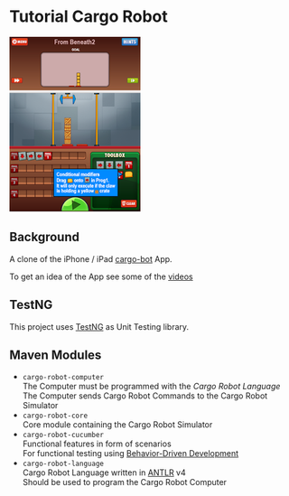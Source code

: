 # Tutorial Cargo Robot

<img  src="https://github.com/dojo-java-programming/cargo-robot/blob/master/src/documentation/image/cargo-bot-level-easy-00.png" />


## Background

A clone of the iPhone / iPad [cargo-bot](https://www.google.nl/search?q=cargo+bot&tbm=isch&tbo=u&source=univ&sa=X&ved=0ahUKEwjYwYWsg8PJAhVFgA8KHUvzD6QQsAQINg&biw=1342&bih=985) App.

To get an idea of the App see some of the [videos](https://www.google.nl/search?q=cargo+bot&biw=1342&bih=985&tbm=vid&source=lnms&sa=X&ved=0ahUKEwjVy-ytg8PJAhUGRQ8KHRLaAyYQ_AUICCgC&dpr=1)


## TestNG

This project uses [TestNG](http://testng.org) as Unit Testing library.


## Maven Modules

- `cargo-robot-computer`  
  The Computer must be programmed with the *Cargo Robot Language*  
  The Computer sends Cargo Robot Commands to the Cargo Robot Simulator
- `cargo-robot-core`  
  Core module containing the Cargo Robot Simulator
- `cargo-robot-cucumber`  
  Functional features in form of scenarios  
  For functional testing using [Behavior-Driven Development](https://en.wikipedia.org/wiki/Behavior-driven_development)
- `cargo-robot-language`  
  Cargo Robot Language written in [ANTLR](https://www.antlr.org/) v4  
  Should be used to program the Cargo Robot Computer